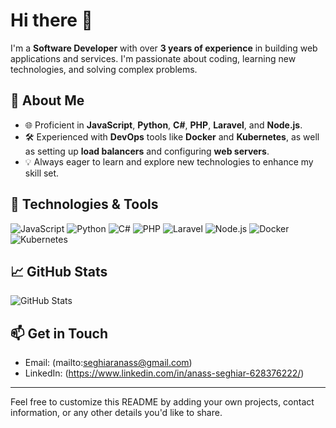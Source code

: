 # Hi there 👋

I'm a **Software Developer** with over **3 years of experience** in building web applications and services. I'm passionate about coding, learning new technologies, and solving complex problems.

## 🚀 About Me

- 🌐 Proficient in **JavaScript**, **Python**, **C#**, **PHP**, **Laravel**, and **Node.js**.
- 🛠️ Experienced with **DevOps** tools like **Docker** and **Kubernetes**, as well as setting up **load balancers** and configuring **web servers**.
- 💡 Always eager to learn and explore new technologies to enhance my skill set.

## 🔧 Technologies & Tools

![JavaScript](https://img.shields.io/badge/-JavaScript-F7DF1E?style=flat-square&logo=JavaScript&logoColor=black)
![Python](https://img.shields.io/badge/-Python-3776AB?style=flat-square&logo=Python&logoColor=white)
![C#](https://img.shields.io/badge/-C%23-239120?style=flat-square&logo=C-Sharp&logoColor=white)
![PHP](https://img.shields.io/badge/-PHP-777BB4?style=flat-square&logo=PHP&logoColor=white)
![Laravel](https://img.shields.io/badge/-Laravel-FF2D20?style=flat-square&logo=Laravel&logoColor=white)
![Node.js](https://img.shields.io/badge/-Node.js-339933?style=flat-square&logo=Node.js&logoColor=white)
![Docker](https://img.shields.io/badge/-Docker-2496ED?style=flat-square&logo=Docker&logoColor=white)
![Kubernetes](https://img.shields.io/badge/-Kubernetes-326CE5?style=flat-square&logo=Kubernetes&logoColor=white)

## 📈 GitHub Stats

<!-- Replace 'yourusername' with your GitHub username -->
![GitHub Stats](https://github-readme-stats.vercel.app/api?username=seghiaranass&show_icons=true&theme=radical)

## 📫 Get in Touch



- Email: (mailto:seghiaranass@gmail.com)
- LinkedIn: (https://www.linkedin.com/in/anass-seghiar-628376222/)


---

Feel free to customize this README by adding your own projects, contact information, or any other details you'd like to share.
